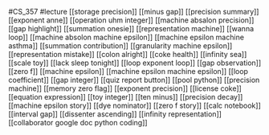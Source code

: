 #CS_357
#lecture
[[storage precision]]
[[minus gap]]
[[precision summary]]
[[exponent anne]]
[[operation uhm integer]]
[[machine absalon precision]]
[[gap highlight]]
[[summation onesie]]
[[representation machine]]
[[wanna loop]]
[[machine absolon machine epsilon]]
[[machine epsilon machine asthma]]
[[summation contribution]]
[[granularity machine epsilon]]
[[representation mistake]]
[[colon alright]]
[[coke health]]
[[infinity sea]]
[[scale toy]]
[[lack sleep tonight]]
[[loop exponent loop]]
[[gap observation]]
[[zero f]]
[[machine epsilon]]
[[machine epsilon machine epsilon]]
[[loop coefficient]]
[[gap integer]]
[[quiz report button]]
[[pool python]]
[[precision machine]]
[[memory zero flag]]
[[exponent precision]]
[[license coke]]
[[equation expression]]
[[toy integer]]
[[ten minus]]
[[precision decay]]
[[machine epsilon story]]
[[dye nominator]]
[[zero f story]]
[[calc notebook]]
[[interval gap]]
[[dissenter ascending]]
[[infinity representation]]
[[collaborator google doc python coding]]
